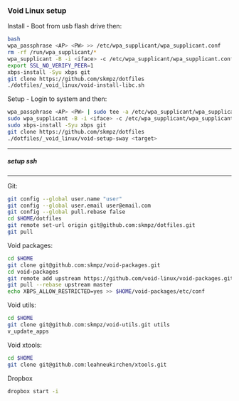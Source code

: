 ### Void Linux setup

Install - Boot from usb flash drive then:
```sh
bash
wpa_passphrase <AP> <PW> >> /etc/wpa_supplicant/wpa_supplicant.conf
rm -rf /run/wpa_supplicant/*
wpa_supplicant -B -i <iface> -c /etc/wpa_supplicant/wpa_supplicant.conf
export SSL_NO_VERIFY_PEER=1
xbps-install -Syu xbps git
git clone https://github.com/skmpz/dotfiles
./dotfiles/_void_linux/void-install-libc.sh
```
Setup - Login to system and then:
```sh
wpa_passphrase <AP> <PW> | sudo tee -a /etc/wpa_supplicant/wpa_supplicant.conf
sudo wpa_supplicant -B -i <iface> -c /etc/wpa_supplicant/wpa_supplicant.conf
sudo xbps-install -Syu xbps git
git clone https://github.com/skmpz/dotfiles
./dotfiles/_void_linux/void-setup-sway <target>
```

---
##### setup ssh
---

Git: 
```sh
git config --global user.name "user"
git config --global user.email user@email.com
git config --global pull.rebase false
cd $HOME/dotfiles
git remote set-url origin git@github.com:skmpz/dotfiles.git
git pull
```

Void packages:
```sh
cd $HOME
git clone git@github.com:skmpz/void-packages.git
cd void-packages
git remote add upstream https://github.com/void-linux/void-packages.git
git pull --rebase upstream master
echo XBPS_ALLOW_RESTRICTED=yes >> $HOME/void-packages/etc/conf
```

Void utils:
```sh
cd $HOME
git clone git@github.com:skmpz/void-utils.git utils
v_update_apps
```

Void xtools:
```sh
cd $HOME
git clone git@github.com:leahneukirchen/xtools.git
```

Dropbox
```sh
dropbox start -i
```
